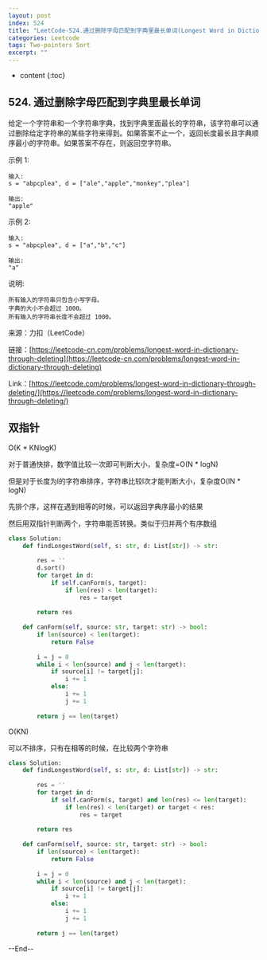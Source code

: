 ```yaml
---
layout: post
index: 524
title: "LeetCode-524.通过删除字母匹配到字典里最长单词(Longest Word in Dictionary through Deleting)"
categories: Leetcode
tags: Two-pointers Sort
excerpt: ""
---
```


* content
{:toc}

## 524. 通过删除字母匹配到字典里最长单词

给定一个字符串和一个字符串字典，找到字典里面最长的字符串，该字符串可以通过删除给定字符串的某些字符来得到。如果答案不止一个，返回长度最长且字典顺序最小的字符串。如果答案不存在，则返回空字符串。

示例 1:

```
输入:
s = "abpcplea", d = ["ale","apple","monkey","plea"]

输出: 
"apple"
```

示例 2:

```
输入:
s = "abpcplea", d = ["a","b","c"]

输出: 
"a"
```

说明:

```
所有输入的字符串只包含小写字母。
字典的大小不会超过 1000。
所有输入的字符串长度不会超过 1000。
```

来源：力扣（LeetCode）

链接：[https://leetcode-cn.com/problems/longest-word-in-dictionary-through-deleting](https://leetcode-cn.com/problems/longest-word-in-dictionary-through-deleting)

Link：[https://leetcode.com/problems/longest-word-in-dictionary-through-deleting/](https://leetcode.com/problems/longest-word-in-dictionary-through-deleting/)

## 双指针

O(K * KNlogK)

对于普通快排，数字值比较一次即可判断大小，复杂度=O(N * logN)

但是对于长度为l的字符串排序，字符串比较l次才能判断大小，复杂度O(lN * logN)

先排个序，这样在遇到相等的时候，可以返回字典序最小的结果

然后用双指针判断两个，字符串能否转换。类似于归并两个有序数组

```python
class Solution:
    def findLongestWord(self, s: str, d: List[str]) -> str:
        
        res = ''
        d.sort()
        for target in d:
            if self.canForm(s, target):
                if len(res) < len(target):
                    res = target
                    
        return res
        
    def canForm(self, source: str, target: str) -> bool:
        if len(source) < len(target):
            return False
        
        i = j = 0
        while i < len(source) and j < len(target):
            if source[i] != target[j]:
                i += 1
            else:
                i += 1
                j += 1
        
        return j == len(target)
```

O(KN)

可以不排序，只有在相等的时候，在比较两个字符串

```python
class Solution:
    def findLongestWord(self, s: str, d: List[str]) -> str:
        
        res = ''
        for target in d:
            if self.canForm(s, target) and len(res) <= len(target):
                if len(res) < len(target) or target < res:
                    res = target
                    
        return res
    
    def canForm(self, source: str, target: str) -> bool:
        if len(source) < len(target):
            return False
        
        i = j = 0
        while i < len(source) and j < len(target):
            if source[i] != target[j]:
                i += 1
            else:
                i += 1
                j += 1
        
        return j == len(target)
```

--End--


